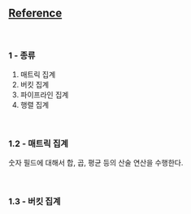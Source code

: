 ## [Reference](https://www.elastic.co/guide/en/elasticsearch/reference/current/search-aggregations.html)

<br/>

### 1 - 종류

1. 매트릭 집계
2. 버킷 집계
3. 파이프라인 집계
4. 행렬 집계

<br/>

### 1.2 - 매트릭 집계

숫자 필드에 대해서 합, 곱, 평균 등의 산술 연산을 수행한다.

<br/>

### 1.3 - 버킷 집계

